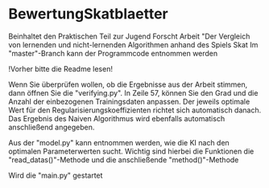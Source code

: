 # BewertungSkatblaetter
Beinhaltet den Praktischen Teil zur Jugend Forscht Arbeit "Der Vergleich von lernenden und nicht-lernenden Algorithmen anhand des Spiels Skat
Im "master"-Branch kann der Programmcode entnommen werden

!Vorher bitte die Readme lesen!

Wenn Sie überprüfen wollen, ob die Ergebnisse aus der Arbeit stimmen, dann öffnen Sie die "verifying.py".
In Zeile 57, können Sie den Grad und die Anzahl der einbezogenen Trainingsdaten anpassen. Der jeweils optimale Wert für den Regularisierungskoeffizienten richtet sich automatisch danach.
Das Ergebnis des Naiven Algorithmus wird ebenfalls automatisch anschließend angegeben.

Aus der "model.py" kann entnommen werden, wie die KI nach den optimalen Parameterwerten sucht. Wichtig sind hierbei die Funktionen die "read_datas()"-Methode und die anschließende "method()"-Methode 

Wird die "main.py" gestartet
